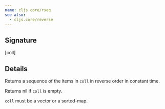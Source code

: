 ```yaml
---
name: cljs.core/rseq
see also:
  - cljs.core/reverse
---
```


## Signature
[coll]


## Details

Returns a sequence of the items in `coll` in reverse order in constant time.

Returns nil if `coll` is empty.

`coll` must be a vector or a sorted-map.
